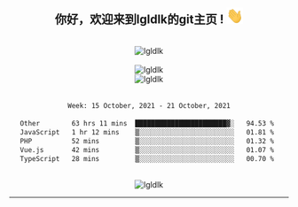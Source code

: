 <div align="center">
<h2> 你好，欢迎来到lgldlk的git主页 ! <img src="https://github.com/lgldlk/lgldlk/blob/main/gifs/Hi.gif" width="30px"></h2>
</div>

<div align="center">
 </br>
 <img src="http://aiitapp.cn:8091/?color=rgba(37,144,118,1)&shadowColor=rgba(12,16,20,1)&fontSize=120&&shadowOffsetX=9&shadowOffsetY=11" height="26px" alt="lgldlk" />
 </br>

   </br>
 <img src="https://github-readme-stats.vercel.app/api?username=lgldlk&show_icons=true&theme=gotham&locale=cn" alt="lgldlk" />
 

</br>

<img  src="http://github-readme-stats.vercel.app/api/top-langs/?username=lgldlk&show_icons=true&theme=gotham&locale=cn&layout=compact" alt="lgldlk"/>  
</br>
</br>

<!--START_SECTION:waka-->
```text
Week: 15 October, 2021 - 21 October, 2021

Other        63 hrs 11 mins  ███████████████████████▓░   94.53 % 
JavaScript   1 hr 12 mins    ▒░░░░░░░░░░░░░░░░░░░░░░░░   01.81 % 
PHP          52 mins         ▒░░░░░░░░░░░░░░░░░░░░░░░░   01.32 % 
Vue.js       42 mins         ▒░░░░░░░░░░░░░░░░░░░░░░░░   01.07 % 
TypeScript   28 mins         ▒░░░░░░░░░░░░░░░░░░░░░░░░   00.70 % 
```
<!--END_SECTION:waka-->

 </br>
  <img src="https://visitor-badge.glitch.me/badge?page_id=lgldlk" alt="lgldlk" />

---

 

